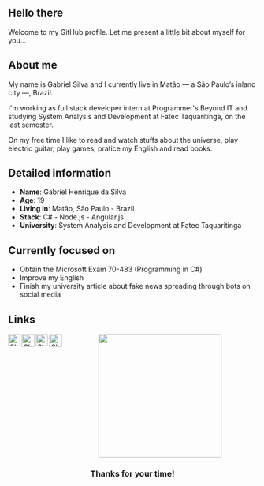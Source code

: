 ## Hello there

Welcome to my GitHub profile. Let me present a little bit about myself for you...

## About me

My name is Gabriel Silva and I currently live in Matão — a São Paulo’s inland city —, Brazil.

I'm working as full stack developer intern at Programmer's Beyond IT and studying System Analysis and Development at Fatec Taquaritinga, on the last semester.

On my free time I like to read and watch stuffs about the universe, play electric guitar, play games, pratice my English and read books.

## Detailed information

* **Name**: Gabriel Henrique da Silva
* **Age**: 19
* **Living in**: Matão, São Paulo - Brazil
* **Stack**: C# - Node.js - Angular.js
* **University**: System Analysis and Development at Fatec Taquaritinga

## Currently focused on

- Obtain the Microsoft Exam 70-483 (Programming in C#)
- Improve my English
- Finish my university article about fake news spreading through bots on social media

## Links
<div align="center">
  <a href="https://in.linkedin.com/in/TheDudeThatCode">
    <img align="left" alt="Shubhamdeep Jha | Linkedin" width="24px" src="https://github.com/TheDudeThatCode/TheDudeThatCode/blob/master/Assets/Linkedin.svg" />
  </a>
  <a href="https://twitter.com/TheDudeThatCode">
    <img align="left" alt="Shubhamdeep Jha | Twitter" width="26px" src="https://github.com/TheDudeThatCode/TheDudeThatCode/blob/master/Assets/Twitter.svg" />
  </a>
  <a href="https://www.instagram.com/thedudethatcode/">
    <img align="left" alt="Shubhamdeep Jha | Instagram" width="24px" src="https://github.com/TheDudeThatCode/TheDudeThatCode/blob/master/Assets/Instagram.svg" />
  </a>
  <a href="mailto:shubhamdeepjha@gmail.com">
    <img align="left" alt="Shubhamdeep Jha | Gmail" width="26px" src="https://github.com/TheDudeThatCode/TheDudeThatCode/blob/master/Assets/Gmail.svg" />
  </a>
</div>

<div align="center">
  <img width="250" src="https://media.giphy.com/media/26AHqZycSplGWWPAI/giphy.gif">

   <h3>Thanks for your time!</h3>
   </br>
</div>
